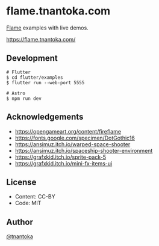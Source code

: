 # flame.tnantoka.com

[Flame](https://flame-engine.org/) examples with live demos.

https://flame.tnantoka.com/

## Development

```
# Flutter
$ cd flutter/examples
$ flutter run --web-port 5555

# Astro
$ npm run dev
```

## Acknowledgements

- https://opengameart.org/content/fireflame
- https://fonts.google.com/specimen/DotGothic16
- https://ansimuz.itch.io/warped-space-shooter
- https://ansimuz.itch.io/spaceship-shooter-environment
- https://grafxkid.itch.io/sprite-pack-5
- https://grafxkid.itch.io/mini-fx-items-ui

## License

- Content: CC-BY
- Code: MIT

## Author

[@tnantoka](https://twitter.com/tnantoka)

